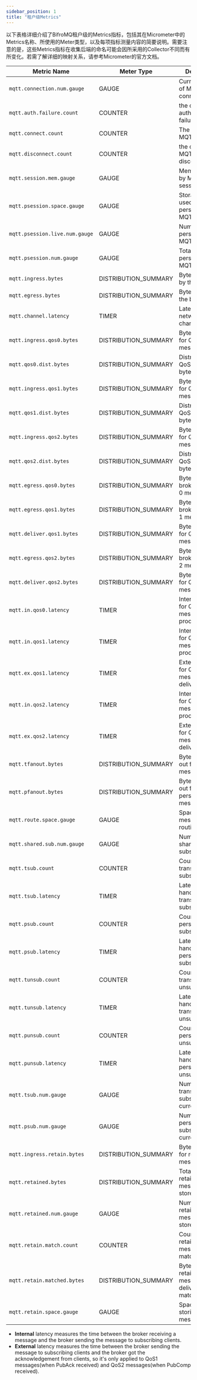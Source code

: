 ```yaml
---
sidebar_position: 1 
title: "租户级Metrics"
---
```


以下表格详细介绍了BifroMQ租户级的Metrics指标，包括其在Micrometer中的Metrics名称、所使用的Meter类型，以及每项指标测量内容的简要说明。需要注意的是，这些Metrics指标在收集后端的命名可能会因所采用的Collector不同而有所变化。若需了解详细的映射关系，请参考Micrometer的官方文档。

| Metric Name                    | Meter Type           | Description                                          |
|--------------------------------|----------------------|------------------------------------------------------|
| `mqtt.connection.num.gauge`    | GAUGE                | Current number of MQTT connections.                  |
| `mqtt.auth.failure.count`      | COUNTER              | the counter of authentication failures.              |
| `mqtt.connect.count`           | COUNTER              | The counter of MQTT connect.                         |
| `mqtt.disconnect.count`        | COUNTER              | the counter of MQTT disconnect.                      |
| `mqtt.session.mem.gauge`       | GAUGE                | Memory usage by MQTT sessions.                       |
| `mqtt.psession.space.gauge`    | GAUGE                | Storage space used by persistent MQTT sessions.      |
| `mqtt.psession.live.num.gauge` | GAUGE                | Number of live persistent MQTT sessions.             |
| `mqtt.psession.num.gauge`      | GAUGE                | Total number of persistent MQTT sessions.            |
| `mqtt.ingress.bytes`           | DISTRIBUTION_SUMMARY | Bytes received by the broker.                        |
| `mqtt.egress.bytes`            | DISTRIBUTION_SUMMARY | Bytes sent from the broker.                          |
| `mqtt.channel.latency`         | TIMER                | Latency of network channels.                         |
| `mqtt.ingress.qos0.bytes`      | DISTRIBUTION_SUMMARY | Bytes received for QoS 0 messages.                   |
| `mqtt.qos0.dist.bytes`         | DISTRIBUTION_SUMMARY | Distribution of QoS 0 message bytes.                 |
| `mqtt.ingress.qos1.bytes`      | DISTRIBUTION_SUMMARY | Bytes received for QoS 1 messages.                   |
| `mqtt.qos1.dist.bytes`         | DISTRIBUTION_SUMMARY | Distribution of QoS 1 message bytes.                 |
| `mqtt.ingress.qos2.bytes`      | DISTRIBUTION_SUMMARY | Bytes received for QoS 2 messages.                   |
| `mqtt.qos2.dist.bytes`         | DISTRIBUTION_SUMMARY | Distribution of QoS 2 message bytes.                 |
| `mqtt.egress.qos0.bytes`       | DISTRIBUTION_SUMMARY | Bytes sent from broker for QoS 0 messages.           |
| `mqtt.egress.qos1.bytes`       | DISTRIBUTION_SUMMARY | Bytes sent from broker for QoS 1 messages.           |
| `mqtt.deliver.qos1.bytes`      | DISTRIBUTION_SUMMARY | Bytes delivered for QoS 1 messages.                  |
| `mqtt.egress.qos2.bytes`       | DISTRIBUTION_SUMMARY | Bytes sent from broker for QoS 2 messages.           |
| `mqtt.deliver.qos2.bytes`      | DISTRIBUTION_SUMMARY | Bytes delivered for QoS 2 messages.                  |
| `mqtt.in.qos0.latency`         | TIMER                | Internal latency for QoS 0 message processing.       |
| `mqtt.in.qos1.latency`         | TIMER                | Internal latency for QoS 1 message processing.       |
| `mqtt.ex.qos1.latency`         | TIMER                | External latency for QoS 1 message delivery.         |
| `mqtt.in.qos2.latency`         | TIMER                | Internal latency for QoS 2 message processing.       |
| `mqtt.ex.qos2.latency`         | TIMER                | External latency for QoS 2 message delivery.         |
| `mqtt.tfanout.bytes`           | DISTRIBUTION_SUMMARY | Bytes fanned out for transient messages.             |
| `mqtt.pfanout.bytes`           | DISTRIBUTION_SUMMARY | Bytes fanned out for persistent messages.            |
| `mqtt.route.space.gauge`       | GAUGE                | Space used for message routing.                      |
| `mqtt.shared.sub.num.gauge`    | GAUGE                | Number of shared subscriptions.                      |
| `mqtt.tsub.count`              | COUNTER              | Count of transient subscriptions.                    |
| `mqtt.tsub.latency`            | TIMER                | Latency in handling transient subscriptions.         |
| `mqtt.psub.count`              | COUNTER              | Count of persistent subscriptions.                   |
| `mqtt.psub.latency`            | TIMER                | Latency in handling persistent subscriptions.        |
| `mqtt.tunsub.count`            | COUNTER              | Count of transient unsubscriptions.                  |
| `mqtt.tunsub.latency`          | TIMER                | Latency in handling transient unsubscriptions.       |
| `mqtt.punsub.count`            | COUNTER              | Count of persistent unsubscriptions.                 |
| `mqtt.punsub.latency`          | TIMER                | Latency in handling persistent unsubscriptions.      |
| `mqtt.tsub.num.gauge`          | GAUGE                | Number of transient subscriptions currently active.  |
| `mqtt.psub.num.gauge`          | GAUGE                | Number of persistent subscriptions currently active. |
| `mqtt.ingress.retain.bytes`    | DISTRIBUTION_SUMMARY | Bytes received for retained messages.                |
| `mqtt.retained.bytes`          | DISTRIBUTION_SUMMARY | Total bytes of retained messages stored.             |
| `mqtt.retained.num.gauge`      | GAUGE                | Number of retained messages stored.                  |
| `mqtt.retain.match.count`      | COUNTER              | Count of retained message matches.                   |
| `mqtt.retain.matched.bytes`    | DISTRIBUTION_SUMMARY | Bytes of retained messages delivered after matching. |
| `mqtt.retain.space.gauge`      | GAUGE                | Space used for storing retained messages.            |

* **Internal** latency measures the time between the broker receiving a message and the broker sending the message to subscribing clients.
* **External** latency measures the time between the broker sending the message to subscribing clients and the broker got the acknowledgement from clients, so it's only applied to QoS1 messages(when PubAck received) and QoS2 messages(when
  PubComp received).